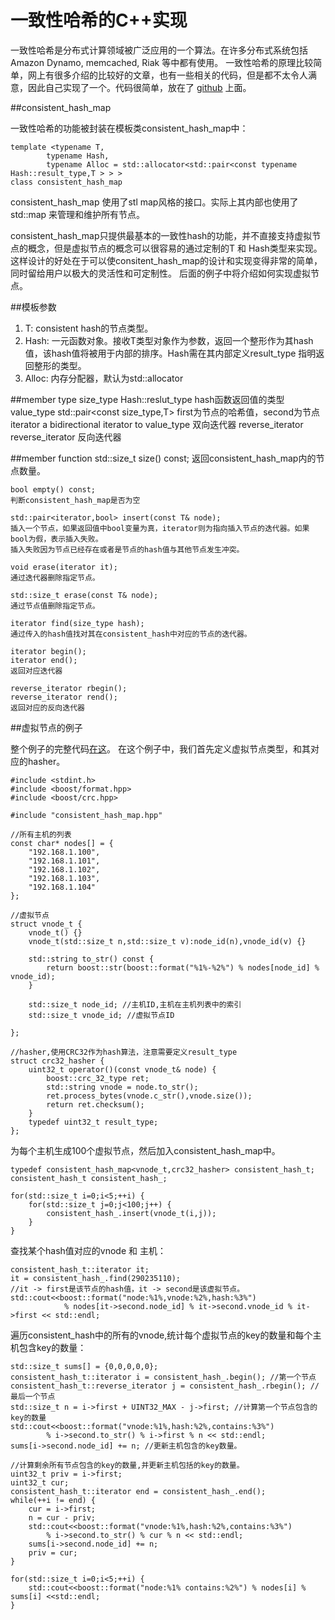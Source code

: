 # 一致性哈希的C++实现

一致性哈希是分布式计算领域被广泛应用的一个算法。在许多分布式系统包括 Amazon Dynamo, memcached, Riak 等中都有使用。
一致性哈希的原理比较简单，网上有很多介绍的比较好的文章，也有一些相关的代码，但是都不太令人满意，因此自己实现了一个。代码很简单，放在了 [github](https://github.com/ioriiod0/consistent_hash) 上面。


##consistent_hash_map

一致性哈希的功能被封装在模板类consistent_hash_map中：

    template <typename T,
            typename Hash,
            typename Alloc = std::allocator<std::pair<const typename Hash::result_type,T > > >
    class consistent_hash_map


consistent_hash_map 使用了stl map风格的接口。实际上其内部也使用了std::map 来管理和维护所有节点。

consistent_hash_map只提供最基本的一致性hash的功能，并不直接支持虚拟节点的概念，但是虚拟节点的概念可以很容易的通过定制的T 和 Hash类型来实现。这样设计的好处在于可以使consitent_hash_map的设计和实现变得非常的简单，同时留给用户以极大的灵活性和可定制性。
后面的例子中将介绍如何实现虚拟节点。


##模板参数

1. T:       consistent hash的节点类型。
2. Hash:    一元函数对象。接收T类型对象作为参数，返回一个整形作为其hash值，该hash值将被用于内部的排序。Hash需在其内部定义result_type 指明返回整形的类型。
3. Alloc:   内存分配器，默认为std::allocator

##member type
    size_type           Hash::reslut_type               hash函数返回值的类型
    value_type          std::pair<const size_type,T>    first为节点的哈希值，second为节点
    iterator            a bidirectional iterator to value_type  双向迭代器
    reverse_iterator    reverse_iterator<iterator>      反向迭代器

##member function
    std::size_t size() const;
    返回consistent_hash_map内的节点数量。

    bool empty() const;
    判断consistent_hash_map是否为空

    std::pair<iterator,bool> insert(const T& node);
    插入一个节点，如果返回值中bool变量为真，iterator则为指向插入节点的迭代器。如果bool为假，表示插入失败。
    插入失败因为节点已经存在或者是节点的hash值与其他节点发生冲突。

    void erase(iterator it);
    通过迭代器删除指定节点。

    std::size_t erase(const T& node);
    通过节点值删除指定节点。

    iterator find(size_type hash);
    通过传入的hash值找对其在consistent_hash中对应的节点的迭代器。

    iterator begin();
    iterator end();
    返回对应迭代器

    reverse_iterator rbegin();
    reverse_iterator rend();
    返回对应的反向迭代器

##虚拟节点的例子

整个例子的完整代码[在这](https://github.com/ioriiod0/consistent_hash/blob/master/example.cpp)。
在这个例子中，我们首先定义虚拟节点类型，和其对应的hasher。

    #include <stdint.h>
    #include <boost/format.hpp>
    #include <boost/crc.hpp>

    #include "consistent_hash_map.hpp"

    //所有主机的列表
    const char* nodes[] = {
        "192.168.1.100",
        "192.168.1.101",
        "192.168.1.102",
        "192.168.1.103",
        "192.168.1.104"
    };

    //虚拟节点
    struct vnode_t {
        vnode_t() {}
        vnode_t(std::size_t n,std::size_t v):node_id(n),vnode_id(v) {}

        std::string to_str() const {
            return boost::str(boost::format("%1%-%2%") % nodes[node_id] % vnode_id);
        }
        
        std::size_t node_id; //主机ID,主机在主机列表中的索引
        std::size_t vnode_id; //虚拟节点ID

    };

    //hasher,使用CRC32作为hash算法，注意需要定义result_type
    struct crc32_hasher {
        uint32_t operator()(const vnode_t& node) {
            boost::crc_32_type ret;
            std::string vnode = node.to_str();
            ret.process_bytes(vnode.c_str(),vnode.size());
            return ret.checksum();
        }
        typedef uint32_t result_type;
    };


为每个主机生成100个虚拟节点，然后加入consistent_hash_map中。
    
    typedef consistent_hash_map<vnode_t,crc32_hasher> consistent_hash_t;
    consistent_hash_t consistent_hash_;

    for(std::size_t i=0;i<5;++i) {
        for(std::size_t j=0;j<100;j++) {
            consistent_hash_.insert(vnode_t(i,j));
        }
    }


查找某个hash值对应的vnode 和 主机：

    consistent_hash_t::iterator it;
    it = consistent_hash_.find(290235110);
    //it -> first是该节点的hash值，it -> second是该虚拟节点。
    std::cout<<boost::format("node:%1%,vnode:%2%,hash:%3%") 
                % nodes[it->second.node_id] % it->second.vnode_id % it->first << std::endl;



遍历consistent_hash中的所有的vnode,统计每个虚拟节点的key的数量和每个主机包含key的数量：

    std::size_t sums[] = {0,0,0,0,0};
    consistent_hash_t::iterator i = consistent_hash_.begin(); //第一个节点
    consistent_hash_t::reverse_iterator j = consistent_hash_.rbegin(); //最后一个节点
    std::size_t n = i->first + UINT32_MAX - j->first; //计算第一个节点包含的key的数量
    std::cout<<boost::format("vnode:%1%,hash:%2%,contains:%3%") 
            % i->second.to_str() % i->first % n << std::endl;
    sums[i->second.node_id] += n; //更新主机包含的key数量。

    //计算剩余所有节点包含的key的数量,并更新主机包括的key的数量。
    uint32_t priv = i->first;
    uint32_t cur;
    consistent_hash_t::iterator end = consistent_hash_.end();
    while(++i != end) {
        cur = i->first;
        n = cur - priv;
        std::cout<<boost::format("vnode:%1%,hash:%2%,contains:%3%") 
            % i->second.to_str() % cur % n << std::endl;
        sums[i->second.node_id] += n;
        priv = cur;
    }
        
    for(std::size_t i=0;i<5;++i) {
        std::cout<<boost::format("node:%1% contains:%2%") % nodes[i] % sums[i] <<std::endl; 
    }










